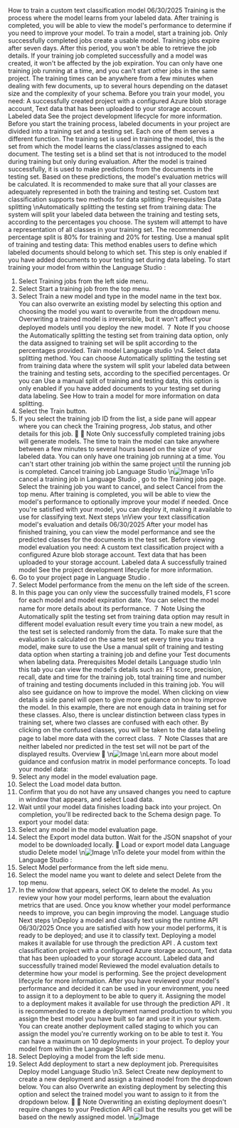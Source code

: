 How to train a custom text classification
model
06/30/2025
Training is the process where the model learns from your labeled data. After training is
completed, you will be able to view the model's performance to determine if you need to
improve your model.
To train a model, start a training job. Only successfully completed jobs create a usable model.
Training jobs expire after seven days. After this period, you won't be able to retrieve the job
details. If your training job completed successfully and a model was created, it won't be
affected by the job expiration. You can only have one training job running at a time, and you
can't start other jobs in the same project.
The training times can be anywhere from a few minutes when dealing with few documents, up
to several hours depending on the dataset size and the complexity of your schema.
Before you train your model, you need:
A successfully created project with a configured Azure blob storage account,
Text data that has been uploaded to your storage account.
Labeled data
See the project development lifecycle for more information.
Before you start the training process, labeled documents in your project are divided into a
training set and a testing set. Each one of them serves a different function. The training set is
used in training the model, this is the set from which the model learns the class/classes
assigned to each document. The testing set is a blind set that is not introduced to the model
during training but only during evaluation. After the model is trained successfully, it is used to
make predictions from the documents in the testing set. Based on these predictions, the
model's evaluation metrics will be calculated. It is recommended to make sure that all your
classes are adequately represented in both the training and testing set.
Custom text classification supports two methods for data splitting:
Prerequisites
Data splitting
\nAutomatically splitting the testing set from training data: The system will split your
labeled data between the training and testing sets, according to the percentages you
choose. The system will attempt to have a representation of all classes in your training set.
The recommended percentage split is 80% for training and 20% for testing.
Use a manual split of training and testing data: This method enables users to define
which labeled documents should belong to which set. This step is only enabled if you
have added documents to your testing set during data labeling.
To start training your model from within the Language Studio
:
1. Select Training jobs from the left side menu.
2. Select Start a training job from the top menu.
3. Select Train a new model and type in the model name in the text box. You can also
overwrite an existing model by selecting this option and choosing the model you
want to overwrite from the dropdown menu. Overwriting a trained model is
irreversible, but it won't affect your deployed models until you deploy the new
model.
７ Note
If you choose the Automatically splitting the testing set from training data option, only
the data assigned to training set will be split according to the percentages provided.
Train model
Language studio
\n4. Select data splitting method. You can choose Automatically splitting the testing set
from training data where the system will split your labeled data between the training
and testing sets, according to the specified percentages. Or you can Use a manual
split of training and testing data, this option is only enabled if you have added
documents to your testing set during data labeling. See How to train a model for
more information on data splitting.
5. Select the Train button.
6. If you select the training job ID from the list, a side pane will appear where you can
check the Training progress, Job status, and other details for this job.

７ Note
Only successfully completed training jobs will generate models.
The time to train the model can take anywhere between a few minutes to
several hours based on the size of your labeled data.
You can only have one training job running at a time. You can't start other
training job within the same project until the running job is completed.
Cancel training job
Language Studio
\n![Image](images/page123_image1.png)
\nTo cancel a training job in Language Studio
, go to the Training jobs page. Select the
training job you want to cancel, and select Cancel from the top menu.
After training is completed, you will be able to view the model's performance to optionally
improve your model if needed. Once you're satisfied with your model, you can deploy it,
making it available to use for classifying text.
Next steps
\nView your text classification model's
evaluation and details
06/30/2025
After your model has finished training, you can view the model performance and see the
predicted classes for the documents in the test set.
Before viewing model evaluation you need:
A custom text classification project with a configured Azure blob storage account.
Text data that has been uploaded to your storage account.
Labeled data
A successfully trained model
See the project development lifecycle for more information.
1. Go to your project page in Language Studio
.
2. Select Model performance from the menu on the left side of the screen.
3. In this page you can only view the successfully trained models, F1 score for each
model and model expiration date. You can select the model name for more details
about its performance.
７ Note
Using the Automatically split the testing set from training data option may result in
different model evaluation result every time you train a new model, as the test set is
selected randomly from the data. To make sure that the evaluation is calculated on the
same test set every time you train a model, make sure to use the Use a manual split of
training and testing data option when starting a training job and define your Test
documents when labeling data.
Prerequisites
Model details
Language studio
\nIn this tab you can view the model's details such as: F1 score, precision, recall,
date and time for the training job, total training time and number of training and
testing documents included in this training job.
You will also see guidance on how to improve the model. When clicking on view
details a side panel will open to give more guidance on how to improve the
model. In this example, there are not enough data in training set for these
classes. Also, there is unclear distinction between class types in training set,
where two classes are confused with each other. By clicking on the confused
classes, you will be taken to the data labeling page to label more data with the
correct class.
７ Note
Classes that are neither labeled nor predicted in the test set will not be part of the
displayed results.
Overview

\n![Image](images/page126_image1.png)
\nLearn more about model guidance and confusion matrix in model performance
concepts.
To load your model data:
1. Select any model in the model evaluation page.
2. Select the Load model data button.
3. Confirm that you do not have any unsaved changes you need to capture in window
that appears, and select Load data.
4. Wait until your model data finishes loading back into your project. On completion,
you'll be redirected back to the Schema design page.
To export your model data:
1. Select any model in the model evaluation page.
2. Select the Export model data button. Wait for the JSON snapshot of your model to
be downloaded locally.

Load or export model data
Language studio
Delete model
\n![Image](images/page127_image1.png)
\nTo delete your model from within the Language Studio
:
1. Select Model performance from the left side menu.
2. Select the model name you want to delete and select Delete from the top menu.
3. In the window that appears, select OK to delete the model.
As you review your how your model performs, learn about the evaluation metrics that are used.
Once you know whether your model performance needs to improve, you can begin improving
the model.
Language studio
Next steps
\nDeploy a model and classify text using the
runtime API
06/30/2025
Once you are satisfied with how your model performs, it is ready to be deployed; and use it to
classify text. Deploying a model makes it available for use through the prediction API
.
A custom text classification project with a configured Azure storage account,
Text data that has been uploaded to your storage account.
Labeled data and successfully trained model
Reviewed the model evaluation details to determine how your model is performing.
See the project development lifecycle for more information.
After you have reviewed your model's performance and decided it can be used in your
environment, you need to assign it to a deployment to be able to query it. Assigning the model
to a deployment makes it available for use through the prediction API
. It is recommended to
create a deployment named production  to which you assign the best model you have built so
far and use it in your system. You can create another deployment called staging  to which you
can assign the model you're currently working on to be able to test it. You can have a
maximum on 10 deployments in your project.
To deploy your model from within the Language Studio
:
1. Select Deploying a model from the left side menu.
2. Select Add deployment to start a new deployment job.
Prerequisites
Deploy model
Language Studio
\n3. Select Create new deployment to create a new deployment and assign a trained
model from the dropdown below. You can also Overwrite an existing deployment
by selecting this option and select the trained model you want to assign to it from
the dropdown below.

７ Note
Overwriting an existing deployment doesn't require changes to your Prediction
API
 call but the results you get will be based on the newly assigned model.
\n![Image](images/page130_image1.png)